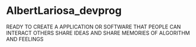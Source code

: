 # AlbertLariosa_devprog
READY TO CREATE A APPLICATION OR SOFTWARE THAT PEOPLE CAN INTERACT OTHERS SHARE IDEAS AND SHARE MEMORIES OF ALGORITHM AND FEELINGS
